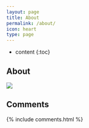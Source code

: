 ```yaml
---
layout: page
title: About
permalink: /about/
icon: heart
type: page
---
```


* content
{:toc}
## About



<img src="https://ghchart.rshah.org/219138/B31l"/>



## Comments

{% include comments.html %}

